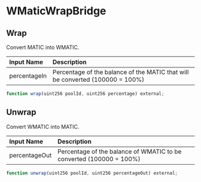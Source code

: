 # WMaticWrapBridge

## Wrap

Convert MATIC into WMATIC.

| Input Name | Description |
| :--- | :--- |
| percentageIn | Percentage of the balance of the MATIC that will be converted  \(100000 = 100%\) |

```javascript
function wrap(uint256 poolId, uint256 percentage) external;
```

## Unwrap

Convert WMATIC into MATIC.

| Input Name | Description |
| :--- | :--- |
| percentageOut | Percentage of the balance of WMATIC to be converted \(100000 = 100%\) |

```javascript
function unwrap(uint256 poolId, uint256 percentageOut) external;
```



